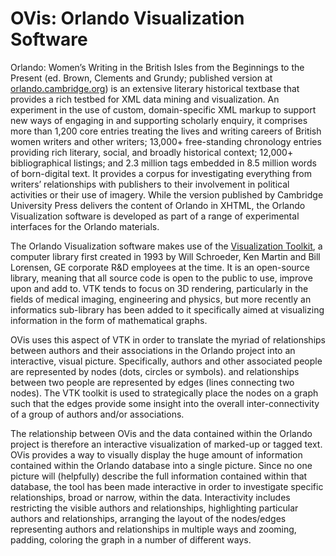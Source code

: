 OVis: Orlando Visualization Software
====================================

Orlando: Women’s Writing in the British Isles from the Beginnings to the Present (ed. Brown, Clements and Grundy; published version at [orlando.cambridge.org](http://orlando.cambridge.org/)) is an extensive literary historical textbase that provides a rich testbed for XML data mining and visualization. An experiment in the use of custom, domain-specific XML markup to support new ways of engaging in and supporting scholarly enquiry, it comprises more than 1,200 core entries treating the lives and writing careers of British women writers and other writers; 13,000+ free-standing chronology entries providing rich literary, social, and broadly historical context; 12,000+ bibliographical listings; and 2.3 million tags embedded in 8.5 million words of born-digital text. It provides a corpus for investigating everything from writers’ relationships with publishers to their involvement in political activities or their use of imagery. While the version published by Cambridge University Press delivers the content of Orlando in XHTML, the Orlando Visualization software is developed as part of a range of experimental interfaces for the Orlando materials.

The Orlando Visualization software makes use of the [Visualization Toolkit](http://www.vtk.org/), a computer library first created in 1993 by Will Schroeder, Ken Martin and Bill Lorensen, GE corporate R&D employees at the time.  It is an open-source library, meaning that all source code is open to the public to use, improve upon and add to.  VTK tends to focus on 3D rendering, particularly in the fields of medical imaging, engineering and physics, but more recently an informatics sub-library has been added to it specifically aimed at visualizing information in the form of mathematical graphs.

OVis uses this aspect of VTK in order to translate the myriad of relationships between authors and their associations in the Orlando project into an interactive, visual picture. Specifically, authors and other associated people are represented by nodes (dots, circles or symbols). and relationships between two people are represented by edges (lines connecting two nodes).  The VTK toolkit is used to strategically place the nodes on a graph such that the edges provide some insight into the overall inter-connectivity of a group of authors and/or associations.

The relationship between OVis and the data contained within the Orlando project is therefore an interactive visualization of marked-up or tagged text.  OVis provides a way to visually display the huge amount of information contained within the Orlando database into a single picture.  Since no one picture will (helpfully) describe the full information contained within that database, the tool has been made interactive in order to investigate specific relationships, broad or narrow, within the data.  Interactivity includes restricting the visible authors and relationships, highlighting particular authors and relationships, arranging the layout of the nodes/edges representing authors and relationships in multiple ways and zooming, padding, coloring the graph in a number of different ways.
